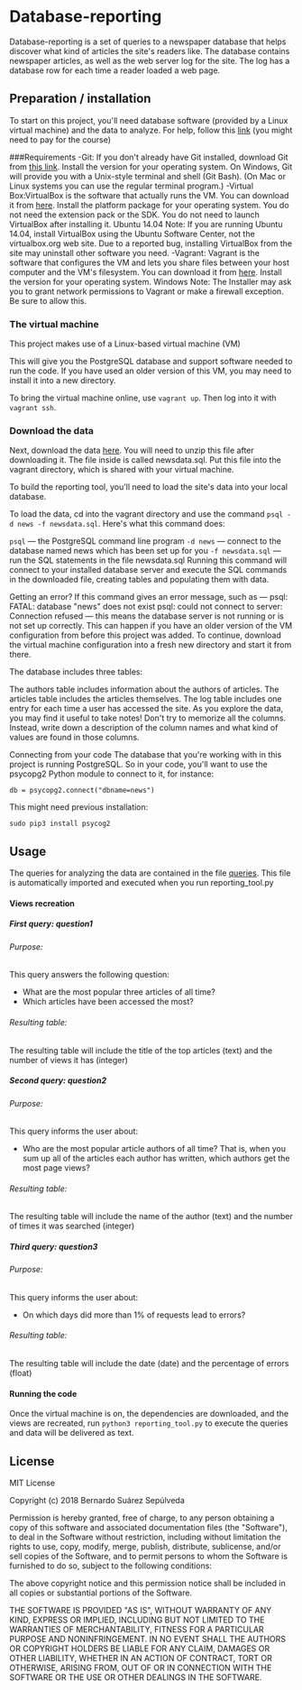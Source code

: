 # Database-reporting
Database-reporting is a set of queries to a newspaper database that helps discover what kind of articles the site's readers like. The database contains newspaper articles, as well as the web server log for the site. The log has a database row for each time a reader loaded a web page. 
## Preparation / installation
To start on this project, you'll need database software (provided by a Linux virtual machine) and the data to analyze. For help, follow this [link](https://classroom.udacity.com/nanodegrees/nd004/parts/4dcefa2a-fb54-4909-9708-9ef2839e5340/modules/5dbcf44d-760d-49d4-9055-b6a0a48e5454/lessons/3967218625/concepts/39636486110923) (you might need to pay for the course)

###Requirements
-Git: If you don't already have Git installed, download Git from [this link](git-scm.com). Install the version for your operating system.
On Windows, Git will provide you with a Unix-style terminal and shell (Git Bash). (On Mac or Linux systems you can use the regular terminal program.)
-Virtual Box:VirtualBox is the software that actually runs the VM. You can download it from [here](virtualbox.org). Install the platform package for your operating system. You do not need the extension pack or the SDK. You do not need to launch VirtualBox after installing it.
Ubuntu 14.04 Note: If you are running Ubuntu 14.04, install VirtualBox using the Ubuntu Software Center, not the virtualbox.org web site. Due to a reported bug, installing VirtualBox from the site may uninstall other software you need.
-Vagrant: Vagrant is the software that configures the VM and lets you share files between your host computer and the VM's filesystem. You can download it from [here](vagrantup.com). Install the version for your operating system.
Windows Note: The Installer may ask you to grant network permissions to Vagrant or make a firewall exception. Be sure to allow this.

### The virtual machine
This project makes use of a Linux-based virtual machine (VM)

This will give you the PostgreSQL database and support software needed to run the code. If you have used an older version of this VM, you may need to install it into a new directory.

To bring the virtual machine online, use `vagrant up`. Then log into it with `vagrant ssh`.

### Download the data
Next, download the data [here](https://d17h27t6h515a5.cloudfront.net/topher/2016/August/57b5f748_newsdata/newsdata.zip). You will need to unzip this file after downloading it. The file inside is called newsdata.sql. Put this file into the vagrant directory, which is shared with your virtual machine.

To build the reporting tool, you'll need to load the site's data into your local database. 

To load the data, cd into the vagrant directory and use the command `psql -d news -f newsdata.sql`.
Here's what this command does:

`psql` — the PostgreSQL command line program
`-d news` — connect to the database named news which has been set up for you
`-f newsdata.sql` — run the SQL statements in the file newsdata.sql
Running this command will connect to your installed database server and execute the SQL commands in the downloaded file, creating tables and populating them with data.

Getting an error?
If this command gives an error message, such as —
psql: FATAL: database "news" does not exist
psql: could not connect to server: Connection refused
— this means the database server is not running or is not set up correctly. This can happen if you have an older version of the VM configuration from before this project was added. To continue, download the virtual machine configuration into a fresh new directory and start it from there.

The database includes three tables:

The authors table includes information about the authors of articles.
The articles table includes the articles themselves.
The log table includes one entry for each time a user has accessed the site.
As you explore the data, you may find it useful to take notes! Don't try to memorize all the columns. Instead, write down a description of the column names and what kind of values are found in those columns.

Connecting from your code
The database that you're working with in this project is running PostgreSQL. So in your code, you'll want to use the psycopg2 Python module to connect to it, for instance:

`db = psycopg2.connect("dbname=news")`

This might need previous installation: 

`sudo pip3 install psycog2`

## Usage
The queries for analyzing the data are contained in the file [queries](create_views.sql). This file is automatically imported and executed when you run reporting_tool.py
#### Views recreation
##### First query: question1
###### Purpose:
This query answers the following question: 
- What are the most popular three articles of all time? 
- Which articles have been accessed the most?
###### Resulting table:
The resulting table will include the title of the top articles (text) and the number of views it has (integer)
##### Second query: question2
###### Purpose:
This query informs the user about:
- Who are the most popular article authors of all time? That is, when you sum up all of the articles each author has written, which authors get the most page views?
###### Resulting table:
The resulting table will include the name of the author (text) and the number of times it was searched (integer)
##### Third query: question3
###### Purpose:
This query informs the user about:
- On which days did more than 1% of requests lead to errors?
###### Resulting table:
The resulting table will include the date (date) and the percentage of errors (float)
#### Running the code
Once the virtual machine is on, the dependencies are downloaded, and the views are recreated, run `python3 reporting_tool.py` to execute the queries and data will be delivered as text. 
## License
MIT License

Copyright (c) 2018 Bernardo Suárez Sepúlveda

Permission is hereby granted, free of charge, to any person obtaining a copy
of this software and associated documentation files (the "Software"), to deal
in the Software without restriction, including without limitation the rights
to use, copy, modify, merge, publish, distribute, sublicense, and/or sell
copies of the Software, and to permit persons to whom the Software is
furnished to do so, subject to the following conditions:

The above copyright notice and this permission notice shall be included in all
copies or substantial portions of the Software.

THE SOFTWARE IS PROVIDED "AS IS", WITHOUT WARRANTY OF ANY KIND, EXPRESS OR
IMPLIED, INCLUDING BUT NOT LIMITED TO THE WARRANTIES OF MERCHANTABILITY,
FITNESS FOR A PARTICULAR PURPOSE AND NONINFRINGEMENT. IN NO EVENT SHALL THE
AUTHORS OR COPYRIGHT HOLDERS BE LIABLE FOR ANY CLAIM, DAMAGES OR OTHER
LIABILITY, WHETHER IN AN ACTION OF CONTRACT, TORT OR OTHERWISE, ARISING FROM,
OUT OF OR IN CONNECTION WITH THE SOFTWARE OR THE USE OR OTHER DEALINGS IN THE
SOFTWARE.